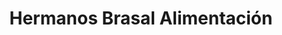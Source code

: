 ---
title: "Hermanos Brasal Alimentación"
url: /toledo/hermanos-brasal-alimentacion/
shop: Lebensmittel
---